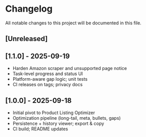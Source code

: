 # Changelog

All notable changes to this project will be documented in this file.

## [Unreleased]

## [1.1.0] - 2025-09-19
- Harden Amazon scraper and unsupported page notice
- Task-level progress and status UI
- Platform-aware gap logic; unit tests
- CI releases on tags; privacy docs

## [1.0.0] - 2025-09-18
- Initial pivot to Product Listing Optimizer
- Optimization pipeline (long-tail, meta, bullets, gaps)
- Persistence + history viewer; export & copy
- CI build; README updates
